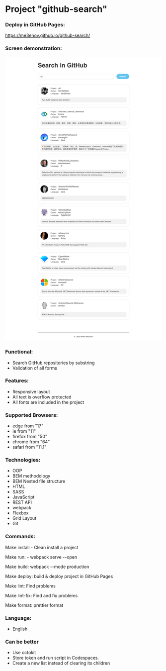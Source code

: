 # Project "github-search"

### Deploy in GitHub Pages:

https://me3enov.github.io/github-search/

### Screen demonstration:

![main page](./screens/main.png)

### Functional:

- Search GitHub repositories by substring
- Validation of all forms

### Features:

- Responsive layout
- All text is overflow protected
- All fonts are included in the project

### Supported Browsers:

- edge from "17"
- ie from "11"
- firefox from "50"
- chrome from "64"
- safari from "11.1"

### Technologies:

- OOP
- BEM methodology
- BEM Nested file structure
- HTML
- SASS
- JavaScript
- REST API
- webpack
- Flexbox
- Grid Layout
- Git

### Commands:
Make install - Clean install a project

Make run: - webpack serve --open

Make build: webpack --mode production

Make deploy: build & deploy project in GitHub Pages

Make lint: Find problems

Make lint-fix: Find and fix problems

Make format: prettier format

### Language:

- English

### Сan be better

- Use octokit
- Store token and run script in Codespaces.
- Create a new list instead of clearing its children
